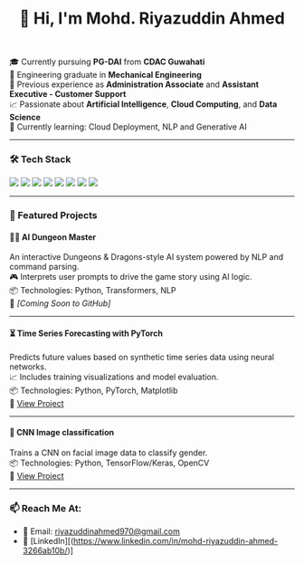 <h1 align="center">👋 Hi, I'm Mohd. Riyazuddin Ahmed</h1>

<p align="center">&nbsp;</p>

🎓 Currently pursuing **PG-DAI** from **CDAC Guwahati**  
🔧 Engineering graduate in **Mechanical Engineering**  
💼 Previous experience as **Administration Associate** and **Assistant Executive - Customer Support**  
📈 Passionate about **Artificial Intelligence**, **Cloud Computing**, and **Data Science**  
🌱 Currently learning: Cloud Deployment, NLP and Generative AI  

---

### 🛠️ Tech Stack

<p align="left">
  <img src="https://img.shields.io/badge/Python-3776AB?style=for-the-badge&logo=python&logoColor=white" />
  <img src="https://img.shields.io/badge/TensorFlow-FF6F00?style=for-the-badge&logo=tensorflow&logoColor=white" />
  <img src="https://img.shields.io/badge/PyTorch-EE4C2C?style=for-the-badge&logo=pytorch&logoColor=white" />
  <img src="https://img.shields.io/badge/OpenCV-5C3EE8?style=for-the-badge&logo=opencv&logoColor=white" />
  <img src="https://img.shields.io/badge/Flask-000000?style=for-the-badge&logo=flask&logoColor=white" />
  <img src="https://img.shields.io/badge/Streamlit-FF4B4B?style=for-the-badge&logo=streamlit&logoColor=white" />
  <img src="https://img.shields.io/badge/Docker-2496ED?style=for-the-badge&logo=docker&logoColor=white" />
  <img src="https://img.shields.io/badge/GitHub-181717?style=for-the-badge&logo=github&logoColor=white" />
</p>

---

### 🚀 Featured Projects

#### 🧙‍♂️ AI Dungeon Master  
An interactive Dungeons & Dragons-style AI system powered by NLP and command parsing.  
🎮 Interprets user prompts to drive the game story using AI logic.  
📦 Technologies: Python, Transformers, NLP  
🔗 _[Coming Soon to GitHub]_  

---

#### ⏳ Time Series Forecasting with PyTorch  
Predicts future values based on synthetic time series data using neural networks.  
📈 Includes training visualizations and model evaluation.  
📦 Technologies: Python, PyTorch, Matplotlib  
🔗 [View Project](https://github.com/Riyazahmed20/Time-Series-Forecasting-with-PyTorch)

---

#### 🤖 CNN Image classification  
Trains a CNN on facial image data to classify gender.  
📦 Technologies: Python, TensorFlow/Keras, OpenCV  
🔗 [View Project](https://github.com/Riyazahmed20/Image-Classification-with-Convolutional-Neural-Networks)

---

### 📫 Reach Me At:

- 📧 Email: [riyazuddinahmed970@gmail.com](mailto:riyazuddinahmed970@gmail.com)
- 💼 [LinkedIn][(https://www.linkedin.com/in/mohd-riyazuddin-ahmed-3266ab10b/)]


